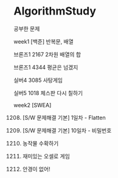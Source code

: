 # AlgorithmStudy

공부한 문제

week1 [백준] 반복문, 배열

브론즈1 2167 2차원 배열의 합

브론즈1 4344 평균은 넘겠지

실버4 3085 사탕게임

실버5 1018 체스판 다시 칠하기


week2 [SWEA]

1208. [S/W 문제해결 기본] 1일차 - Flatten

1234. [S/W 문제해결 기본] 10일차 - 비밀번호 

2805. 농작물 수확하기

4615. 재미있는 오셀로 게임

7272. 안경이 없어!
